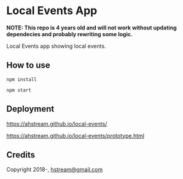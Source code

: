 # Local Events App

**NOTE: This repo is 4 years old and will not work without updating dependecies and probably rewriting some logic.**

Local Events app showing local events.

## How to use

```
npm install

npm start
```

## Deployment

https://ahstream.github.io/local-events/

https://ahstream.github.io/local-events/prototype.html

## Credits

Copyright 2018-, hstream@gmail.com
